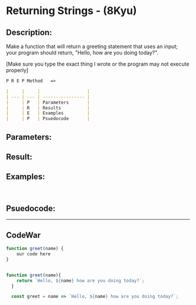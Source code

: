 # Returning Strings - (8Kyu)

## Description:

Make a function that will return a greeting statement that uses an input; your program should return, "Hello, <name> how are you doing today?".

[Make sure you type the exact thing I wrote or the program may not execute properly]


```md
P R E P Method   =>

|     |     |                  |
| --- | --- | ---------------- |
|     | P   | Parameters       |
|     | R   | Results          |
|     | E   | Examples         |
|     | P   | Psuedocode       |
```
## Parameters: 

## Result: 

## Examples: 
```js
 
```
## Psuedocode: 


---


## CodeWar

```js
function greet(name) {
	our code here
}


function greet(name){
    return `Hello, ${name} how are you doing today?`;
  }

  const greet = name => `Hello, ${name} how are you doing today?`;
```